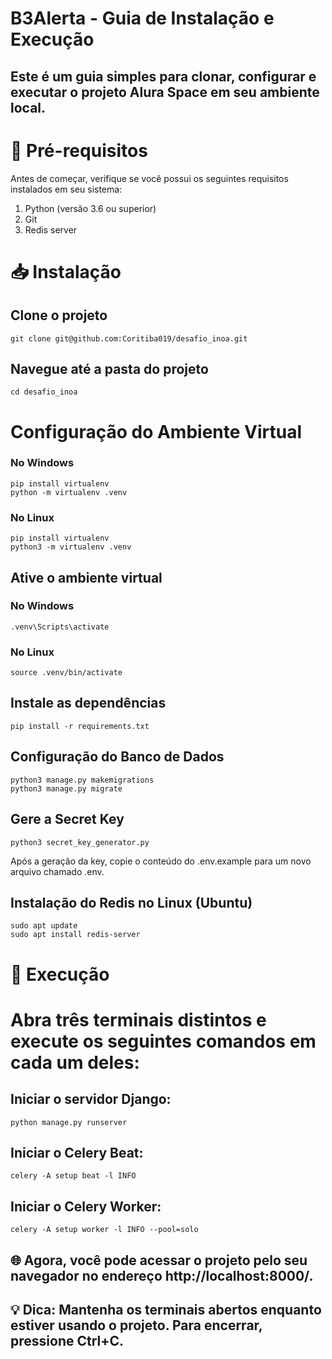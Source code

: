 # B3Alerta - Guia de Instalação e Execução

## Este é um guia simples para clonar, configurar e executar o projeto Alura Space em seu ambiente local.

# 🚀 Pré-requisitos

Antes de começar, verifique se você possui os seguintes requisitos instalados em seu sistema:

1. Python (versão 3.6 ou superior)
2. Git
3. Redis server

# 📥 Instalação

## Clone o projeto
```
git clone git@github.com:Coritiba019/desafio_inoa.git
```

## Navegue até a pasta do projeto
```
cd desafio_inoa
```

# Configuração do Ambiente Virtual

### No Windows
```
pip install virtualenv
python -m virtualenv .venv
```

### No Linux
```
pip install virtualenv
python3 -m virtualenv .venv
```

## Ative o ambiente virtual

### No Windows
```
.venv\Scripts\activate
```

### No Linux
```
source .venv/bin/activate
```

## Instale as dependências
```
pip install -r requirements.txt
```

## Configuração do Banco de Dados
```
python3 manage.py makemigrations
python3 manage.py migrate
```

## Gere a Secret Key
```
python3 secret_key_generator.py
```

Após a geração da key, copie o conteúdo do .env.example para um novo arquivo chamado .env.

## Instalação do Redis no Linux (Ubuntu)
```
sudo apt update
sudo apt install redis-server
```

# 🚀 Execução

# Abra três terminais distintos e execute os seguintes comandos em cada um deles:


## Iniciar o servidor Django:
```
python manage.py runserver
```

## Iniciar o Celery Beat:
```
celery -A setup beat -l INFO
```

## Iniciar o Celery Worker:
```
celery -A setup worker -l INFO --pool=solo
```

## 🌐 Agora, você pode acessar o projeto pelo seu navegador no endereço http://localhost:8000/.

## 💡 Dica: Mantenha os terminais abertos enquanto estiver usando o projeto. Para encerrar, pressione Ctrl+C.

